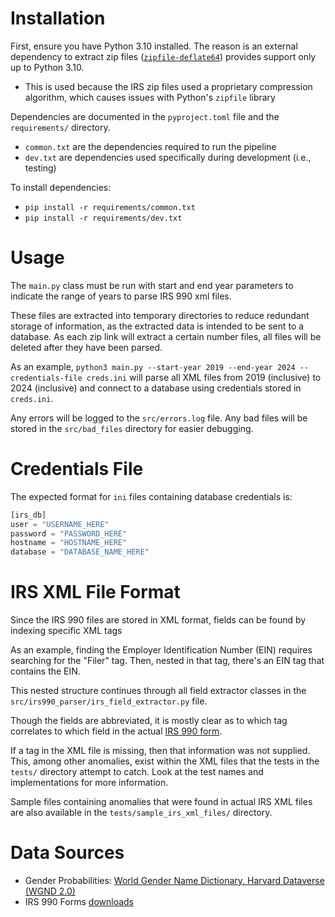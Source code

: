 
# Installation

First, ensure you have Python 3.10 installed. The reason is an external
dependency to extract zip files ([`zipfile-deflate64`](https://github.com/brianhelba/zipfile-deflate64)) provides support
only up to Python 3.10.

- This is used because the IRS zip files used a proprietary compression
algorithm, which causes issues with Python's `zipfile` library

Dependencies are documented in the `pyproject.toml` file and the `requirements/`
directory.

- `common.txt` are the dependencies required to run the pipeline
- `dev.txt` are dependencies used specifically during development (i.e., testing)

To install dependencies:

- `pip install -r requirements/common.txt`
- `pip install -r requirements/dev.txt`

# Usage

The `main.py` class must be run with start and end year parameters to indicate
the range of years to parse IRS 990 xml files.

These files are extracted into temporary directories to reduce redundant storage
of information, as the extracted data is intended to be sent to a database.
As each zip link will extract a certain number files, all files will be deleted
after they have been parsed.

As an example, `python3 main.py --start-year 2019 --end-year 2024 --credentials-file creds.ini`
will parse all XML files from 2019 (inclusive) to 2024 (inclusive) and connect
to a database using credentials stored in `creds.ini`.

Any errors will be logged to the `src/errors.log` file. Any bad files will be
stored in the `src/bad_files` directory for easier debugging.

# Credentials File

The expected format for `ini` files containing database credentials is:

```python
[irs_db]
user = "USERNAME_HERE"
password = "PASSWORD_HERE"
hostname = "HOSTNAME_HERE"
database = "DATABASE_NAME_HERE"

```

# IRS XML File Format

Since the IRS 990 files are stored in XML format, fields can be found by
indexing specific XML tags

As an example, finding the Employer Identification Number (EIN) requires searching
for the "Filer" tag. Then, nested in that tag, there's an EIN tag that contains
the EIN.

This nested structure continues through all field extractor classes in the
`src/irs990_parser/irs_field_extractor.py` file.

Though the fields are abbreviated, it is mostly clear as to which tag correlates
to which field in the actual [IRS 990 form](https://www.irs.gov/pub/irs-pdf/f990.pdf).

If a tag in the XML file is missing, then that information was not supplied.
This, among other anomalies, exist within the XML files that the tests in the
`tests/` directory attempt to catch. Look at the test names and implementations
for more information.

Sample files containing anomalies that were found in actual IRS XML files are
also available in the `tests/sample_irs_xml_files/` directory.

# Data Sources

- Gender Probabilities: [World Gender Name Dictionary, Harvard Dataverse (WGND 2.0)](https://dataverse.harvard.edu/dataset.xhtml?persistentId=doi:10.7910/DVN/MSEGSJ)
- IRS 990 Forms [downloads](https://www.irs.gov/charities-non-profits/form-990-series-downloads)
